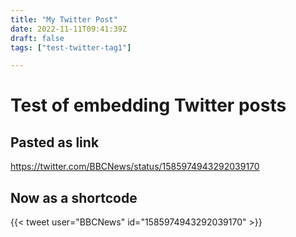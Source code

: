 ```yaml
---
title: "My Twitter Post"
date: 2022-11-11T09:41:39Z
draft: false
tags: ["test-twitter-tag1"] 

---
```

# Test of embedding Twitter posts
## Pasted as link
https://twitter.com/BBCNews/status/1585974943292039170

## Now as a shortcode
{{< tweet user="BBCNews" id="1585974943292039170" >}}


